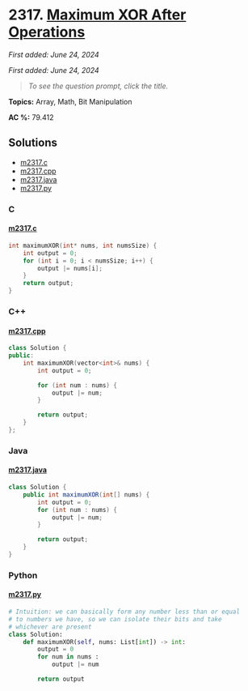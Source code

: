 # 2317. [Maximum XOR After Operations ](<https://leetcode.com/problems/maximum-xor-after-operations>)

*First added: June 24, 2024*

*First added: June 24, 2024*


> *To see the question prompt, click the title.*

**Topics:** Array, Math, Bit Manipulation

**AC %:** 79.412


## Solutions

- [m2317.c](<../my-submissions/m2317.c>)
- [m2317.cpp](<../my-submissions/m2317.cpp>)
- [m2317.java](<../my-submissions/m2317.java>)
- [m2317.py](<../my-submissions/m2317.py>)
### C
#### [m2317.c](<../my-submissions/m2317.c>)
```C
int maximumXOR(int* nums, int numsSize) {
    int output = 0;
    for (int i = 0; i < numsSize; i++) {
        output |= nums[i];
    }
    return output;
}
```

### C++
#### [m2317.cpp](<../my-submissions/m2317.cpp>)
```C++
class Solution {
public:
    int maximumXOR(vector<int>& nums) {
        int output = 0;

        for (int num : nums) {
            output |= num;
        }

        return output;
    }
};
```

### Java
#### [m2317.java](<../my-submissions/m2317.java>)
```Java
class Solution {
    public int maximumXOR(int[] nums) {
        int output = 0;
        for (int num : nums) {
            output |= num;
        }

        return output;
    }
}
```

### Python
#### [m2317.py](<../my-submissions/m2317.py>)
```Python
# Intuition: we can basically form any number less than or equal
# to numbers we have, so we can isolate their bits and take
# whichever are present
class Solution:
    def maximumXOR(self, nums: List[int]) -> int:
        output = 0
        for num in nums :
            output |= num

        return output
```

